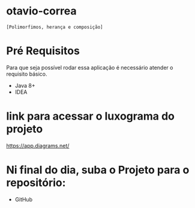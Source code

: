 # otavio-correa

`[Polimorfimos, herança e composição]`

# Pré Requisitos

Para que seja possível rodar essa aplicação é necessário atender o requisito básico.

- Java 8+
- IDEA 

# link para acessar o luxograma do projeto

https://app.diagrams.net/
# Ni final do dia, suba o Projeto para o repositório:

- GitHub